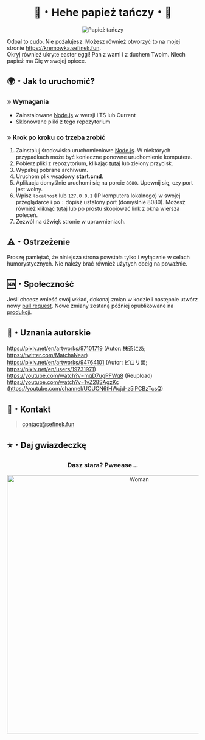 <div align="center">
    <h1>🍮・Hehe papież tańczy・🍮</h1>
    <p>
        <img src="https://raw.githubusercontent.com/sefinek24/papiez-tanczy/main/public/image/papiez-tanczy.gif" alt="Papież tańczy">
    </p>
</div>


Odpal to cudo. Nie pożałujesz. Możesz również otworzyć to na mojej stronie https://kremowka.sefinek.fun.  
Okryj również ukryte easter eggi! Pan z wami i z duchem Twoim. Niech papież ma Cię w swojej opiece.

## 🌍・Jak to uruchomić?
### » Wymagania
- Zainstalowane [Node.js](https://nodejs.org/en) w wersji LTS lub Current
- Sklonowane pliki z tego repozytorium

### » Krok po kroku co trzeba zrobić
1. Zainstaluj środowisko uruchomieniowe [Node.js](https://nodejs.org/en). W niektórych przypadkach może być konieczne ponowne uruchomienie komputera.
2. Pobierz pliki z repozytorium, klikając [tutaj](https://github.com/sefinek24/papiez-tanczy/archive/refs/heads/main.zip) lub zielony przycisk.
3. Wypakuj pobrane archiwum.
4. Uruchom plik wsadowy **start.cmd**.
5. Aplikacja domyślnie uruchomi się na porcie `8080`. Upewnij się, czy port jest wolny.
6. Wpisz `localhost` lub `127.0.0.1` (IP komputera lokalnego) w swojej przeglądarce i po `:` dopisz ustalony port (domyślnie 8080). Możesz również kliknąć [tutaj](http://127.0.0.1:8080) lub po prostu skopiować link z okna wiersza poleceń.
7. Zezwól na dźwięk stronie w uprawnieniach.

## ⚠️・Ostrzeżenie
Proszę pamiętać, że niniejsza strona powstała tylko i wyłącznie w celach humorystycznych. Nie należy brać również użytych obelg na poważnie.

## 🆕・Społeczność
Jeśli chcesz wnieść swój wkład, dokonaj zmian w kodzie i następnie utwórz nowy [pull request](https://github.com/sefinek24/papiez-tanczy/compare). Nowe zmiany zostaną później opublikowane na [produkcji](https://kremowka.sefinek.fun).

## 🔖・Uznania autorskie
https://pixiv.net/en/artworks/97101719 (Autor: 抹茶にあ; https://twitter.com/MatchaNear)  
https://pixiv.net/en/artworks/94764101 (Autor: ピロリ菌; https://pixiv.net/en/users/19731971)  
https://youtube.com/watch?v=mqD7ugPFWq8 (Reupload)  
https://youtube.com/watch?v=1vZ28SAgzKc (https://youtube.com/channel/UCUCN6tHWcjd-z5iPCBzTcsQ)

## 💼・Kontakt
> contact@sefinek.fun

## ⭐・Daj gwiazdeczkę
<div align="center">
    <h3>Dasz stara? Pweease...</h3>
    <img src="https://raw.githubusercontent.com/sefinek24/papiez-tanczy/main/public/image/anime-szmaciura.png" height="680" alt="Woman">
</div>